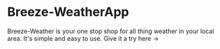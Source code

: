 # Breeze-WeatherApp
Breeze-Weather is your one stop shop for all thing weather in your local area. It's simple and easy to use. Give it a try here ->
